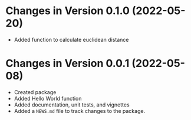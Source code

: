 # Changes in Version 0.1.0 (2022-05-20)
* Added function to calculate euclidean distance

# Changes in Version 0.0.1 (2022-05-08)
* Created package
* Added Hello World function
* Added documentation, unit tests, and vignettes
* Added a `NEWS.md` file to track changes to the package.
